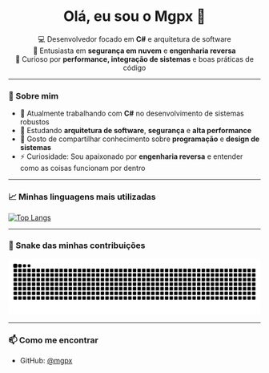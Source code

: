 <h1 align="center">Olá, eu sou o Mgpx 👋</h1>

<p align="center">
  💻 Desenvolvedor focado em <strong>C#</strong> e arquitetura de software<br>
  🔐 Entusiasta em <strong>segurança em nuvem</strong> e <strong>engenharia reversa</strong><br>
  🧠 Curioso por <strong>performance, integração de sistemas</strong> e boas práticas de código
</p>

---

### 🚀 Sobre mim

- 🔭 Atualmente trabalhando com **C#** no desenvolvimento de sistemas robustos
- 🌱 Estudando **arquitetura de software**, **segurança** e **alta performance**
- 💬 Gosto de compartilhar conhecimento sobre **programação** e **design de sistemas**
- ⚡ Curiosidade: Sou apaixonado por **engenharia reversa** e entender como as coisas funcionam por dentro

---

### 📈 Minhas linguagens mais utilizadas

[![Top Langs](https://github-readme-stats.vercel.app/api/top-langs/?username=mgpx&layout=compact&theme=tokyonight)](https://github.com/mgpx)

---

### 🐍 Snake das minhas contribuições

<p align="center">
  <img alt="Snake animation" src="https://github.com/mgpx/mgpx/blob/output/github-contribution-grid-snake.svg" />
</p>

---

### 📫 Como me encontrar

- GitHub: [@mgpx](https://github.com/mgpx)
